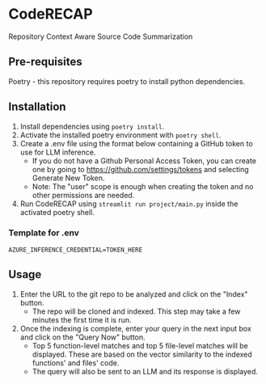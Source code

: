 # CodeRECAP

Repository Context Aware Source Code Summarization

## Pre-requisites

Poetry - this repository requires poetry to install python dependencies.

## Installation

1. Install dependencies using `poetry install`.
2. Activate the installed poetry environment with `poetry shell`.
3. Create a .env file using the format below containing a GitHub token to use for LLM inference.
   - If you do not have a Github Personal Access Token, you can create one by going to https://github.com/settings/tokens and selecting Generate New Token.
   - Note: The "user" scope is enough when creating the token and no other permissions are needed.
4. Run CodeRECAP using `streamlit run project/main.py` inside the activated poetry shell.

### Template for .env

```plaintext
AZURE_INFERENCE_CREDENTIAL=TOKEN_HERE
```

## Usage

1. Enter the URL to the git repo to be analyzed and click on the "Index" button.
   - The repo will be cloned and indexed. This step may take a few minutes the first time it is run.
2. Once the indexing is complete, enter your query in the next input box and click on the "Query Now" button.
   - Top 5 function-level matches and top 5 file-level matches will be displayed. These are based on the vector similarity to the indexed functions' and files' code.
   - The query will also be sent to an LLM and its response is displayed.

